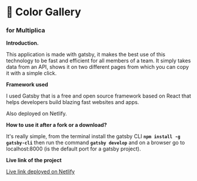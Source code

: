 # 🚀 Color Gallery 
### for Multiplica

 **Introduction.**

  This application is made with gatsby, it makes the best use of this technology to be fast and efficient for all members of a team. It simply takes data from an API, shows it on two different pages from which you can copy it with a simple click. 

  **Framework used**

  I used Gatsby that is a free and open source framework based on React that helps developers build blazing fast websites and apps.

  Also deployed on Netlify. 

  **How to use it after a fork or a download?**

  It's really simple, from the terminal install the gatsby CLI **`npm install -g gatsby-cli`** then run the command **`gatsby develop`** and on a browser go to localhost:8000 (is the default port for a gatsby project).

  **Live link of the project**

   [Live link deployed on Netlify](https://color-gallery-multiplica.netlify.com/)
   
